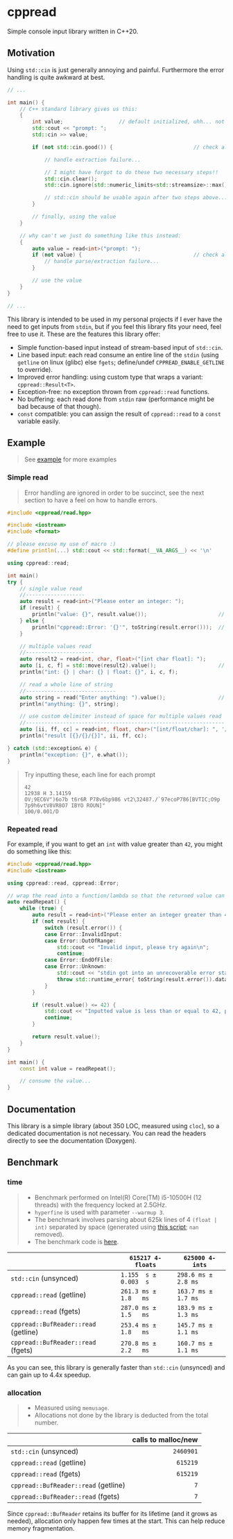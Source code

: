 # cppread

Simple console input library written in C++20.

## Motivation

Using `std::cin` is just generally annoying and painful. Furthermore the error handling is quite awkward at best.

```cpp
// ...

int main() {
    // C++ standard library gives us this:
    {
        int value;                  // default initialized, uhh... not good
        std::cout << "prompt: ";
        std::cin >> value;

        if (not std::cin.good()) {                          // check all potential errors

            // handle extraction failure...

            // I might have forgot to do these two necessary steps!!
            std::cin.clear();
            std::cin.ignore(std::numeric_limits<std::streamsize>::max(), '\n');

            // std::cin should be usable again after two steps above...
        }

        // finally, using the value
    }

    // why can't we just do something like this instead:
    {
        auto value = read<int>("prompt: ");
        if (not value) {                                    // check all potential errors
            // handle parse/extraction failure...
        }

        // use the value
    }
}

// ...
```

This library is intended to be used in my personal projects if I ever have the need to get inputs from `stdin`, but if you feel this library fits your need, feel free to use it. These are the features this library offer:

- Simple function-based input instead of stream-based input of `std::cin`.
- Line based input: each read consume an entire line of the `stdin` (using `getline` on linux (glibc) else `fgets`; define/undef `CPPREAD_ENABLE_GETLINE` to override).
- Improved error handling: using custom type that wraps a variant: `cppread::Result<T>`.
- Exception-free: no exception thrown from `cppread::read` functions.
- No buffering: each read done from `stdin` raw (performance might be bad because of that though).
- `const` compatible: you can assign the result of `cppread::read` to a `const` variable easily.

## Example

> See [example](./example/source/main.cpp) for more examples

### Simple read

> Error handling are ignored in order to be succinct, see the next section to have a feel on how to handle errors.

```cpp
#include <cppread/read.hpp>

#include <iostream>
#include <format>

// please excuse my use of macro :)
#define println(...) std::cout << std::format(__VA_ARGS__) << '\n'

using cppread::read;

int main()
try {
    // single value read
    //-------------------
    auto result = read<int>("Please enter an integer: ");
    if (result) {
        println("value: {}", result.value());                       // retrieve contained value
    } else {
        println("cppread::Error: '{}'", toString(result.error()));  // get human readable error description (ADL in effect here)
    }

    // multiple values read
    //----------------------
    auto result2 = read<int, char, float>("[int char float]: ");
    auto [i, c, f] = std::move(result2).value();                    // returned value is tuple, you can use structured binding
    println("int: {} | char: {} | float: {}", i, c, f);

    // read a whole line of string
    //-----------------------------
    auto string = read("Enter anything: ").value();                 // `value()` will throw if error was returned instead
    println("anything: {}", string);

    // use custom delimiter instead of space for multiple values read
    //----------------------------------------------------------------
    auto [ii, ff, cc] = read<int, float, char>("[int/float/char]: ", '/').value();
    println("result [{}/{}/{}]", ii, ff, cc);

} catch (std::exception& e) {
    println("exception: {}", e.what());
}
```

> Try inputting these, each line for each prompt
>
> ```
> 42
> 12938 H 3.14159
> OV;9EC6V")6o7b t6r6R P78v6bp986 vt2\32487./`97ecoP786[BVTIC;O9p 7p9h6vtV8VR8O7 IBYO ROUN]"
> 100/0.001/D
> ```

### Repeated read

For example, if you want to get an `int` with value greater than `42`, you might do something like this:

```cpp
#include <cppread/read.hpp>
#include <iostream>

using cppread::read, cppread::Error;

// wrap the read into a function/lambda so that the returned value can be const
auto readRepeat() {
    while (true) {
        auto result = read<int>("Please enter an integer greater than 42: ");
        if (not result) {
            switch (result.error()) {
            case Error::InvalidInput:
            case Error::OutOfRange:
                std::cout << "Invalid input, please try again\n";
                continue;
            case Error::EndOfFile:
            case Error::Unknown:
                std::cout << "stdin got into an unrecoverable error state!\n";
                throw std::runtime_error{ toString(result.error()).data() };
            }
        }

        if (result.value() <= 42) {
            std::cout << "Inputted value is less than or equal to 42, please try again";
            continue;
        }

        return result.value();
    }
}

int main() {
    const int value = readRepeat();

    // consume the value...
}
```

## Documentation

This library is a simple library (about 350 LOC, measured using `cloc`), so a dedicated documentation is not necessary. You can read the headers directly to see the documentation (Doxygen).

## Benchmark

### time

> - Benchmark performed on Intel(R) Core(TM) i5-10500H (12 threads) with the frequency locked at 2.5GHz.
> - `hyperfine` is used with parameter `--warmup 3`.
> - The benchmark involves parsing about 625k lines of 4 `(float | int)` separated by space (generated using [this script](example/random_gen.sh); `nan` removed).
> - The benchmark code is [here](example/source/bench.cpp).

|                                      | `615217 4-floats`     | `625000 4-ints`     |
| ------------------------------------ | --------------------- | ------------------- |
| `std::cin` (unsynced)                | `1.155  s ± 0.003  s` | `298.6 ms ± 2.8 ms` |
| `cppread::read` (getline)            | `261.3 ms ± 1.8   ms` | `163.7 ms ± 1.7 ms` |
| `cppread::read` (fgets)              | `287.0 ms ± 1.5   ms` | `183.9 ms ± 1.3 ms` |
| `cppread::BufReader::read` (getline) | `253.4 ms ± 1.8   ms` | `145.7 ms ± 1.1 ms` |
| `cppread::BufReader::read` (fgets)   | `270.8 ms ± 2.2   ms` | `160.7 ms ± 1.1 ms` |

As you can see, this library is generally faster than `std::cin` (unsynced) and can gain up to 4.4x speedup.

### allocation

> - Measured using `memusage`.
> - Allocations not done by the library is deducted from the total number.

|                                      | calls to malloc/new |
| ------------------------------------ | ------------------: |
| `std::cin` (unsynced)                |           `2460901` |
| `cppread::read` (getline)            |            `615219` |
| `cppread::read` (fgets)              |            `615219` |
| `cppread::BufReader::read` (getline) |                 `7` |
| `cppread::BufReader::read` (fgets)   |                 `7` |

Since `cppread::BufReader` retains its buffer for its lifetime (and it grows as needed), allocation only happen few times at the start. This can help reduce memory fragmentation.
